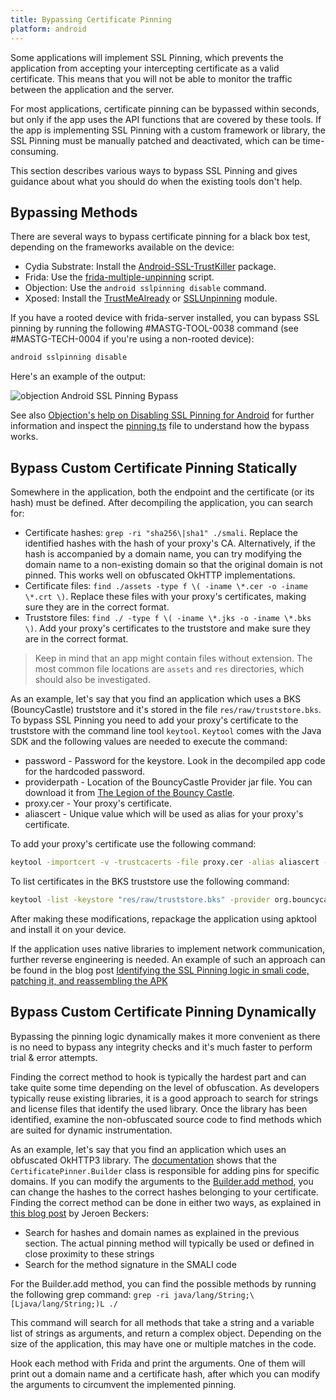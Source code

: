 ```yaml
---
title: Bypassing Certificate Pinning
platform: android
---
```


Some applications will implement SSL Pinning, which prevents the application from accepting your intercepting certificate as a valid certificate. This means that you will not be able to monitor the traffic between the application and the server.

For most applications, certificate pinning can be bypassed within seconds, but only if the app uses the API functions that are covered by these tools. If the app is implementing SSL Pinning with a custom framework or library, the SSL Pinning must be manually patched and deactivated, which can be time-consuming.

This section describes various ways to bypass SSL Pinning and gives guidance about what you should do when the existing tools don't help.

## Bypassing Methods

There are several ways to bypass certificate pinning for a black box test, depending on the frameworks available on the device:

- Cydia Substrate: Install the [Android-SSL-TrustKiller](https://github.com/iSECPartners/Android-SSL-TrustKiller "Android-SSL-TrustKiller") package.
- Frida: Use the [frida-multiple-unpinning](https://codeshare.frida.re/@akabe1/frida-multiple-unpinning/ "Project: frida-multiple-unpinning") script.
- Objection: Use the `android sslpinning disable` command.
- Xposed: Install the [TrustMeAlready](https://github.com/ViRb3/TrustMeAlready "TrustMeAlready") or [SSLUnpinning](https://github.com/ac-pm/SSLUnpinning_Xposed "SSLUnpinning") module.

If you have a rooted device with frida-server installed, you can bypass SSL pinning by running the following #MASTG-TOOL-0038 command (see #MASTG-TECH-0004 if you're using a non-rooted device):

```bash
android sslpinning disable
```

Here's an example of the output:

![objection Android SSL Pinning Bypass](Images/Chapters/0x05b/android_ssl_pinning_bypass.png)

See also [Objection's help on Disabling SSL Pinning for Android](https://github.com/sensepost/objection/blob/master/objection/console/helpfiles/android.sslpinning.disable.txt) for further information and inspect the [pinning.ts](https://github.com/sensepost/objection/blob/master/agent/src/android/pinning.ts "pinning.ts") file to understand how the bypass works.

## Bypass Custom Certificate Pinning Statically

Somewhere in the application, both the endpoint and the certificate (or its hash) must be defined. After decompiling the application, you can search for:

- Certificate hashes: `grep -ri "sha256\|sha1" ./smali`. Replace the identified hashes with the hash of your proxy's CA. Alternatively, if the hash is accompanied by a domain name, you can try modifying the domain name to a non-existing domain so that the original domain is not pinned. This works well on obfuscated OkHTTP implementations.
- Certificate files: `find ./assets -type f \( -iname \*.cer -o -iname \*.crt \)`. Replace these files with your proxy's certificates, making sure they are in the correct format.
- Truststore files: `find ./ -type f \( -iname \*.jks -o -iname \*.bks \)`. Add your proxy's certificates to the truststore and make sure they are in the correct format.

> Keep in mind that an app might contain files without extension. The most common file locations are `assets` and `res` directories, which should also be investigated.

As an example, let's say that you find an application which uses a BKS (BouncyCastle) truststore and it's stored in the file `res/raw/truststore.bks`. To bypass SSL Pinning you need to add your proxy's certificate to the truststore with the command line tool `keytool`. `Keytool` comes with the Java SDK and the following values are needed to execute the command:

- password - Password for the keystore. Look in the decompiled app code for the hardcoded password.
- providerpath - Location of the BouncyCastle Provider jar file. You can download it from [The Legion of the Bouncy Castle](https://www.bouncycastle.org/latest_releases.html "https://www.bouncycastle.org/latest_releases.html").
- proxy.cer - Your proxy's certificate.
- aliascert - Unique value which will be used as alias for your proxy's certificate.

To add your proxy's certificate use the following command:

```bash
keytool -importcert -v -trustcacerts -file proxy.cer -alias aliascert -keystore "res/raw/truststore.bks" -provider org.bouncycastle.jce.provider.BouncyCastleProvider -providerpath "providerpath/bcprov-jdk15on-164.jar" -storetype BKS -storepass password
```

To list certificates in the BKS truststore use the following command:

```bash
keytool -list -keystore "res/raw/truststore.bks" -provider org.bouncycastle.jce.provider.BouncyCastleProvider -providerpath "providerpath/bcprov-jdk15on-164.jar"  -storetype BKS -storepass password
```

After making these modifications, repackage the application using apktool and install it on your device.

If the application uses native libraries to implement network communication, further reverse engineering is needed. An example of such an approach can be found in the blog post [Identifying the SSL Pinning logic in smali code, patching it, and reassembling the APK](https://serializethoughts.wordpress.com/2016/08/18/bypassing-ssl-pinning-in-android-applications/ "Bypassing SSL Pinning in Android Applications")

## Bypass Custom Certificate Pinning Dynamically

Bypassing the pinning logic dynamically makes it more convenient as there is no need to bypass any integrity checks and it's much faster to perform trial & error attempts.

Finding the correct method to hook is typically the hardest part and can take quite some time depending on the level of obfuscation. As developers typically reuse existing libraries, it is a good approach to search for strings and license files that identify the used library. Once the library has been identified, examine the non-obfuscated source code to find methods which are suited for dynamic instrumentation.

As an example, let's say that you find an application which uses an obfuscated OkHTTP3 library. The [documentation](https://square.github.io/okhttp/3.x/okhttp/ "OkHTTP3 documentation") shows that the `CertificatePinner.Builder` class is responsible for adding pins for specific domains. If you can modify the arguments to the [Builder.add method](https://square.github.io/okhttp/3.x/okhttp/okhttp3/CertificatePinner.Builder.html#add-java.lang.String-java.lang.String...- "Builder.add method"), you can change the hashes to the correct hashes belonging to your certificate. Finding the correct method can be done in either two ways, as explained in [this blog post](https://blog.nviso.eu/2019/04/02/circumventing-ssl-pinning-in-obfuscated-apps-with-okhttp/) by Jeroen Beckers:

- Search for hashes and domain names as explained in the previous section. The actual pinning method will typically be used or defined in close proximity to these strings
- Search for the method signature in the SMALI code

For the Builder.add method, you can find the possible methods by running the following grep command: `grep -ri java/lang/String;\[Ljava/lang/String;)L ./`

This command will search for all methods that take a string and a variable list of strings as arguments, and return a complex object. Depending on the size of the application, this may have one or multiple matches in the code.

Hook each method with Frida and print the arguments. One of them will print out a domain name and a certificate hash, after which you can modify the arguments to circumvent the implemented pinning.
